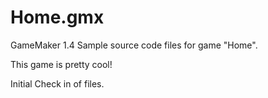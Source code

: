 # Home.gmx

GameMaker 1.4 Sample source code files for game "Home".

This game is pretty cool!

Initial Check in of files.